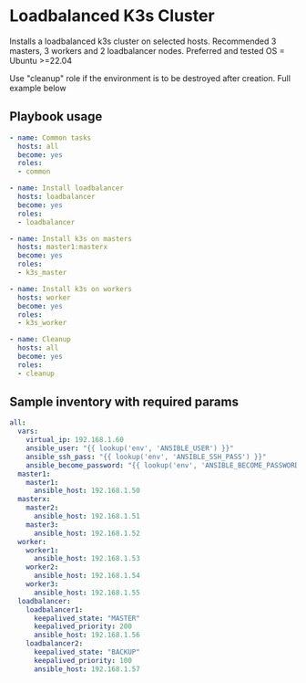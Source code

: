# Loadbalanced K3s Cluster

Installs a loadbalanced k3s cluster on selected hosts. 
Recommended 3 masters, 3 workers and 2 loadbalancer nodes. 
Preferred and tested OS = Ubuntu >=22.04

Use "cleanup" role if the environment is to be destroyed after creation.
Full example below

## Playbook usage

```yaml
- name: Common tasks
  hosts: all
  become: yes
  roles:
  - common

- name: Install loadbalancer
  hosts: loadbalancer
  become: yes
  roles:
  - loadbalancer

- name: Install k3s on masters
  hosts: master1:masterx
  become: yes
  roles:
  - k3s_master

- name: Install k3s on workers
  hosts: worker
  become: yes
  roles:
  - k3s_worker

- name: Cleanup
  hosts: all
  become: yes
  roles:
  - cleanup
```
## Sample inventory with required params
```yaml
all:
  vars:
    virtual_ip: 192.168.1.60
    ansible_user: "{{ lookup('env', 'ANSIBLE_USER') }}"
    ansible_ssh_pass: "{{ lookup('env', 'ANSIBLE_SSH_PASS') }}"
    ansible_become_password: "{{ lookup('env', 'ANSIBLE_BECOME_PASSWORD') }}"
  master1:
    master1:
      ansible_host: 192.168.1.50
  masterx:
    master2:
      ansible_host: 192.168.1.51
    master3:
      ansible_host: 192.168.1.52
  worker:
    worker1:
      ansible_host: 192.168.1.53
    worker2:
      ansible_host: 192.168.1.54
    worker3:
      ansible_host: 192.168.1.55
  loadbalancer:
    loadbalancer1:
      keepalived_state: "MASTER"
      keepalived_priority: 200
      ansible_host: 192.168.1.56
    loadbalancer2:
      keepalived_state: "BACKUP"
      keepalived_priority: 100
      ansible_host: 192.168.1.57
